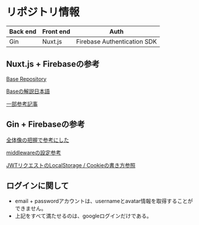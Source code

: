 # リポジトリ情報

| Back end | Front end | Auth |
----|----|----
| Gin | Nuxt.js | Firebase Authentication SDK |

## Nuxt.js + Firebaseの参考

[Base Repository](https://github.com/davidroyer/nuxt-ssr-firebase-auth.v2)

[Baseの解説日本語](https://qiita.com/basho/items/acd6a17bb6e2a2f7a932#%E5%89%8D%E6%8F%90%E3%81%AE%E7%A2%BA%E8%AA%8D)

[一部参考記事](https://qiita.com/ririli/items/d0d3a6ae78c1b6e827fc#%E3%83%AD%E3%82%B0%E3%82%A4%E3%83%B3%E6%83%85%E5%A0%B1%E3%82%92%E8%A1%A8%E7%A4%BA%E3%81%97%E3%81%A6%E3%81%BF%E3%82%88%E3%81%86)

## Gin + Firebaseの参考

[全体像の把握で参考にした](https://qiita.com/po3rin/items/d3e016d01162e9d9de80)

[middlewareの設定参考](https://qiita.com/kannan_xiao4/items/31a42313e98a3e919772#firebase%E3%81%AE%E5%B0%8E%E5%85%A5)

[JWTリクエストのLocalStorage / Cookieの書き方参照](https://qiita.com/yoshinori_hisakawa/items/a2254edc9f9784f47453)

## ログインに関して
- email + passwordアカウントは、usernameとavatar情報を取得することができません。
- 上記をすべて満たせるのは、googleログインだけである。

